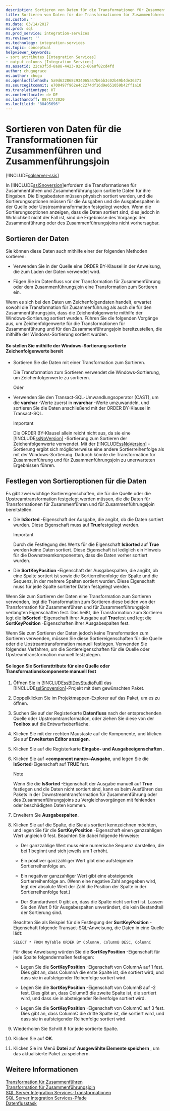 ```yaml
---
description: Sortieren von Daten für die Transformationen für Zusammenführen und Zusammenführungsjoin
title: Sortieren von Daten für die Transformationen für Zusammenführen und Zusammenführungsjoin | Microsoft-Dokumentation
ms.custom: ''
ms.date: 03/14/2017
ms.prod: sql
ms.prod_service: integration-services
ms.reviewer: ''
ms.technology: integration-services
ms.topic: conceptual
helpviewer_keywords:
- sort attributes [Integration Services]
- output columns [Integration Services]
ms.assetid: 22ce3f5d-8a88-4423-92c2-60a8f82cd4fd
author: chugugrace
ms.author: chugu
ms.openlocfilehash: 5a9d622868c934065a47b6bb3c02b49b4de36371
ms.sourcegitcommit: e700497f962e4c2274df16d9e651059b42ff1a10
ms.translationtype: HT
ms.contentlocale: de-DE
ms.lasthandoff: 08/17/2020
ms.locfileid: "88495696"
---
```

# <a name="sort-data-for-the-merge-and-merge-join-transformations"></a>Sortieren von Daten für die Transformationen für Zusammenführen und Zusammenführungsjoin

[!INCLUDE[sqlserver-ssis](../../../includes/applies-to-version/sqlserver-ssis.md)]


  In [!INCLUDE[ssISnoversion](../../../includes/ssisnoversion-md.md)]erfordern die Transformationen für Zusammenführen und Zusammenführungsjoin sortierte Daten für ihre Eingaben. Die Eingabedaten müssen physisch sortiert werden, und die Sortierungsoptionen müssen für die Ausgaben und die Ausgabespalten in der Quelle oder Upstreamtransformation festgelegt werden. Wenn die Sortierungsoptionen anzeigen, dass die Daten sortiert sind, dies jedoch in Wirklichkeit nicht der Fall ist, sind die Ergebnisse des Vorgangs der Zusammenführung oder des Zusammenführungsjoins nicht vorhersagbar.  
  
## <a name="sorting-the-data"></a>Sortieren der Daten  
 Sie können diese Daten auch mithilfe einer der folgenden Methoden sortieren:  
  
-   Verwenden Sie in der Quelle eine ORDER BY-Klausel in der Anweisung, die zum Laden der Daten verwendet wird.  
  
-   Fügen Sie im Datenfluss vor der Transformation für Zusammenführung oder dem Zusammenführungsjoin eine Transformation zum Sortieren ein.  
  
 Wenn es sich bei den Daten um Zeichenfolgendaten handelt, erwartet sowohl die Transformation für Zusammenführung als auch die für den Zusammenführungsjoin, dass die Zeichenfolgenwerte mithilfe der Windows-Sortierung sortiert wurden. Führen Sie die folgenden Vorgänge aus, um Zeichenfolgenwerte für die Transformationen für Zusammenführung und für den Zusammenführungsjoin bereitzustellen, die mithilfe der Windows-Sortierung sortiert wurden.  
  
#### <a name="to-provide-string-values-that-are-sorted-by-using-windows-collation"></a>So stellen Sie mithilfe der Windows-Sortierung sortierte Zeichenfolgenwerte bereit  
  
-   Sortieren Sie die Daten mit einer Transformation zum Sortieren.  
  
     Die Transformation zum Sortieren verwendet die Windows-Sortierung, um Zeichenfolgenwerte zu sortieren.  
  
     Oder  
  
-   Verwenden Sie den Transact-SQL-Umwandlungsoperator (CAST), um die **varchar** -Werte zuerst in **nvarchar** -Werte umzuwandeln, und sortieren Sie die Daten anschließend mit der ORDER BY-Klausel in Transact-SQL.  
  
    > [!IMPORTANT]  
    >  Die ORDER BY-Klausel allein reicht nicht aus, da sie eine [!INCLUDE[ssNoVersion](../../../includes/ssnoversion-md.md)] -Sortierung zum Sortieren der Zeichenfolgenwerte verwendet. Mit der [!INCLUDE[ssNoVersion](../../../includes/ssnoversion-md.md)] -Sortierung ergibt sich möglicherweise eine andere Sortierreihenfolge als mit der Windows-Sortierung. Dadurch könnte die Transformation für Zusammenführung und für Zusammenführungsjoin zu unerwarteten Ergebnissen führen.  
  
## <a name="setting-sort-options-on-the-data"></a>Festlegen von Sortieroptionen für die Daten  
 Es gibt zwei wichtige Sortiereigenschaften, die für die Quelle oder die Upstreamtransformation festgelegt werden müssen, die die Daten für Transformationen für Zusammenführen und für Zusammenführungsjoin bereitstellen.  
  
-   Die **IsSorted** -Eigenschaft der Ausgabe, die angibt, ob die Daten sortiert wurden. Diese Eigenschaft muss auf **True**festgelegt werden.  
  
    > [!IMPORTANT]  
    >  Durch die Festlegung des Werts für die Eigenschaft **IsSorted** auf **True** werden keine Daten sortiert. Diese Eigenschaft ist lediglich ein Hinweis für die Downstreamkomponenten, dass die Daten vorher sortiert wurden.  
  
-   Die **SortKeyPosition** -Eigenschaft der Ausgabespalten, die angibt, ob eine Spalte sortiert ist sowie die Sortierreihenfolge der Spalte und die Sequenz, in der mehrere Spalten sortiert wurden. Diese Eigenschaft muss für jede Spalte sortierter Daten festgelegt werden.  
  
 Wenn Sie zum Sortieren der Daten eine Transformation zum Sortieren verwenden, legt die Transformation zum Sortieren diese beiden von der Transformation für Zusammenführen und für Zusammenführungsjoin verlangten Eigenschaften fest. Das heißt, die Transformation zum Sortieren legt die **IsSorted** -Eigenschaft ihrer Ausgabe auf **True**fest und legt die **SortKeyPosition** -Eigenschaften ihrer Ausgabespalten fest.  
  
 Wenn Sie zum Sortieren der Daten jedoch keine Transformation zum Sortieren verwenden, müssen Sie diese Sortiereigenschaften für die Quelle oder die Upstreamtransformation manuell festlegen. Verwenden Sie folgendes Verfahren, um die Sortiereigenschaften für die Quelle oder Upstreamtransformation manuell festzulegen.  
  
#### <a name="to-manually-set-sort-attributes-on-a-source-or-transformation-component"></a>So legen Sie Sortierattribute für eine Quelle oder Transformationskomponente manuell fest  
  
1.  Öffnen Sie in [!INCLUDE[ssBIDevStudioFull](../../../includes/ssbidevstudiofull-md.md)] das [!INCLUDE[ssISnoversion](../../../includes/ssisnoversion-md.md)]-Projekt mit dem gewünschten Paket.  
  
2.  Doppelklicken Sie im Projektmappen-Explorer auf das Paket, um es zu öffnen.  
  
3.  Suchen Sie auf der Registerkarte **Datenfluss** nach der entsprechenden Quelle oder Upstreamtransformation, oder ziehen Sie diese von der **Toolbox** auf die Entwurfsoberfläche.  
  
4.  Klicken Sie mit der rechten Maustaste auf die Komponente, und klicken Sie auf **Erweiterten Editor anzeigen**.  
  
5.  Klicken Sie auf die Registerkarte **Eingabe- und Ausgabeeigenschaften** .  
  
6.  Klicken Sie auf **\<component name>-Ausgabe**, und legen Sie die **IsSorted**-Eigenschaft auf **TRUE** fest.  
  
    > [!NOTE]  
    >  Wenn Sie die **IsSorted** -Eigenschaft der Ausgabe manuell auf **True** festlegen und die Daten nicht sortiert sind, kann es beim Ausführen des Pakets in der Downstreamtransformation für Zusammenführung oder des Zusammenführungsjoins zu Vergleichsvorgängen mit fehlenden oder beschädigten Daten kommen.  
  
7.  Erweitern Sie **Ausgabespalten**.  
  
8.  Klicken Sie auf die Spalte, die Sie als sortiert kennzeichnen möchten, und legen Sie für die **SortKeyPosition** -Eigenschaft einen ganzzahligen Wert ungleich 0 fest. Beachten Sie dabei folgende Hinweise:  
  
    -   Der ganzzahlige Wert muss eine numerische Sequenz darstellen, die bei 1 beginnt und sich jeweils um 1 erhöht.  
  
    -   Ein positiver ganzzahliger Wert gibt eine aufsteigende Sortierreihenfolge an.  
  
    -   Ein negativer ganzzahliger Wert gibt eine absteigende Sortierreihenfolge an. (Wenn eine negative Zahl angegeben wird, legt der absolute Wert der Zahl die Position der Spalte in der Sortierreihenfolge fest.)  
  
    -   Der Standardwert 0 gibt an, dass die Spalte nicht sortiert ist. Lassen Sie den Wert 0 für Ausgabespalten unverändert, die kein Bestandteil der Sortierung sind.  
  
     Beachten Sie als Beispiel für die Festlegung der **SortKeyPosition** -Eigenschaft folgende Transact-SQL-Anweisung, die Daten in eine Quelle lädt:  
  
     `SELECT * FROM MyTable ORDER BY ColumnA, ColumnB DESC, ColumnC`  
  
     Für diese Anweisung würden Sie die **SortKeyPosition** -Eigenschaft für jede Spalte folgendermaßen festlegen:  
  
    -   Legen Sie die **SortKeyPosition** -Eigenschaft von ColumnA auf 1 fest. Dies gibt an, dass ColumnA die erste Spalte ist, die sortiert wird, und dass sie in aufsteigender Reihenfolge sortiert wird.  
  
    -   Legen Sie die **SortKeyPosition** -Eigenschaft von ColumnB auf -2 fest. Dies gibt an, dass ColumnB die zweite Spalte ist, die sortiert wird, und dass sie in absteigender Reihenfolge sortiert wird.  
  
    -   Legen Sie die **SortKeyPosition** -Eigenschaft von ColumnC auf 3 fest. Dies gibt an, dass ColumnC die dritte Spalte ist, die sortiert wird, und dass sie in aufsteigender Reihenfolge sortiert wird.  
  
9. Wiederholen Sie Schritt 8 für jede sortierte Spalte.  
  
10. Klicken Sie auf **OK**.  
  
11. Klicken Sie im Menü **Datei** auf **Ausgewählte Elemente speichern** , um das aktualisierte Paket zu speichern.  
  
## <a name="see-also"></a>Weitere Informationen  
 [Transformation für Zusammenführen](../../../integration-services/data-flow/transformations/merge-transformation.md)   
 [Transformation für Zusammenführungsjoin](../../../integration-services/data-flow/transformations/merge-join-transformation.md)   
 [SQL Server Integration Services-Transformationen](../../../integration-services/data-flow/transformations/integration-services-transformations.md)   
 [SQL Server Integration Services-Pfade](../../../integration-services/data-flow/integration-services-paths.md)   
 [Datenflusstask](../../../integration-services/control-flow/data-flow-task.md)  
  
  
